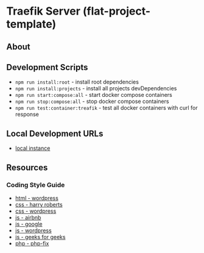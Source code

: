 # Traefik Server (flat-project-template)

## About

## Development Scripts

- `npm run install:root` - install root dependencies
- `npm run install:projects` - install all projects devDependencies
- `npm run start:compose:all` - start docker compose containers
- `npm run stop:compose:all` - stop docker compose containers
- `npm run test:container:treafik` - test all docker containers with curl for response

## Local Development URLs

- [local instance](http://localhost:80)

## Resources

### Coding Style Guide

- [html - wordpress](https://developer.wordpress.org/coding-standards/wordpress-coding-standards/html/)
- [css - harry roberts](https://cssguidelin.es/)
- [css - wordpress](https://developer.wordpress.org/coding-standards/wordpress-coding-standards/css/)
- [js - airbnb](https://github.com/airbnb/javascript)
- [js - google](https://google.github.io/styleguide/jsguide.html)
- [js - wordpress](https://developer.wordpress.org/coding-standards/wordpress-coding-standards/javascript/)
- [js - geeks for geeks](https://www.geeksforgeeks.org/javascript-style-guide-and-coding-conventions/)
- [php - php-fix](https://www.php-fig.org/psr/)

